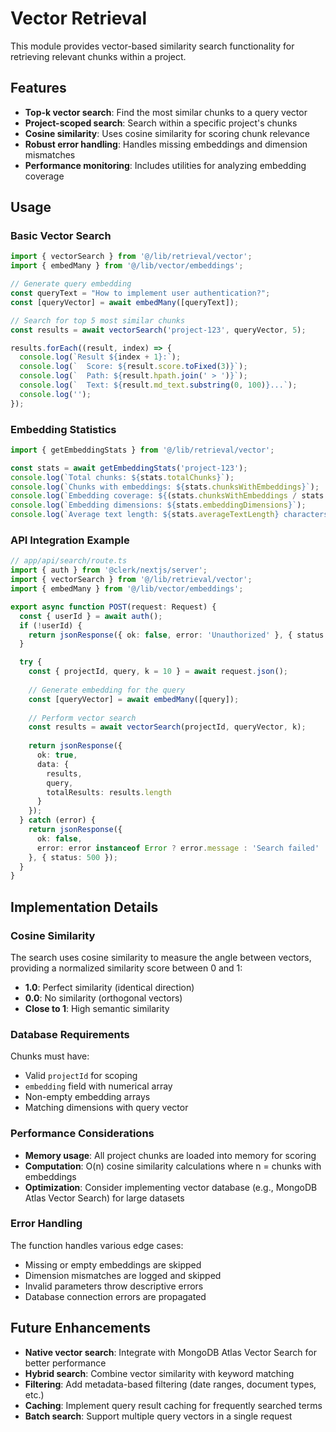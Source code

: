 # Vector Retrieval

This module provides vector-based similarity search functionality for retrieving relevant chunks within a project.

## Features

- **Top-k vector search**: Find the most similar chunks to a query vector
- **Project-scoped search**: Search within a specific project's chunks
- **Cosine similarity**: Uses cosine similarity for scoring chunk relevance
- **Robust error handling**: Handles missing embeddings and dimension mismatches
- **Performance monitoring**: Includes utilities for analyzing embedding coverage

## Usage

### Basic Vector Search

```typescript
import { vectorSearch } from '@/lib/retrieval/vector';
import { embedMany } from '@/lib/vector/embeddings';

// Generate query embedding
const queryText = "How to implement user authentication?";
const [queryVector] = await embedMany([queryText]);

// Search for top 5 most similar chunks
const results = await vectorSearch('project-123', queryVector, 5);

results.forEach((result, index) => {
  console.log(`Result ${index + 1}:`);
  console.log(`  Score: ${result.score.toFixed(3)}`);
  console.log(`  Path: ${result.hpath.join(' > ')}`);
  console.log(`  Text: ${result.md_text.substring(0, 100)}...`);
  console.log('');
});
```

### Embedding Statistics

```typescript
import { getEmbeddingStats } from '@/lib/retrieval/vector';

const stats = await getEmbeddingStats('project-123');
console.log(`Total chunks: ${stats.totalChunks}`);
console.log(`Chunks with embeddings: ${stats.chunksWithEmbeddings}`);
console.log(`Embedding coverage: ${(stats.chunksWithEmbeddings / stats.totalChunks * 100).toFixed(1)}%`);
console.log(`Embedding dimensions: ${stats.embeddingDimensions}`);
console.log(`Average text length: ${stats.averageTextLength} characters`);
```

### API Integration Example

```typescript
// app/api/search/route.ts
import { auth } from '@clerk/nextjs/server';
import { vectorSearch } from '@/lib/retrieval/vector';
import { embedMany } from '@/lib/vector/embeddings';

export async function POST(request: Request) {
  const { userId } = await auth();
  if (!userId) {
    return jsonResponse({ ok: false, error: 'Unauthorized' }, { status: 401 });
  }

  try {
    const { projectId, query, k = 10 } = await request.json();
    
    // Generate embedding for the query
    const [queryVector] = await embedMany([query]);
    
    // Perform vector search
    const results = await vectorSearch(projectId, queryVector, k);
    
    return jsonResponse({ 
      ok: true, 
      data: {
        results,
        query,
        totalResults: results.length
      }
    });
  } catch (error) {
    return jsonResponse({ 
      ok: false, 
      error: error instanceof Error ? error.message : 'Search failed' 
    }, { status: 500 });
  }
}
```

## Implementation Details

### Cosine Similarity

The search uses cosine similarity to measure the angle between vectors, providing a normalized similarity score between 0 and 1:

- **1.0**: Perfect similarity (identical direction)
- **0.0**: No similarity (orthogonal vectors)
- **Close to 1**: High semantic similarity

### Database Requirements

Chunks must have:
- Valid `projectId` for scoping
- `embedding` field with numerical array
- Non-empty embedding arrays
- Matching dimensions with query vector

### Performance Considerations

- **Memory usage**: All project chunks are loaded into memory for scoring
- **Computation**: O(n) cosine similarity calculations where n = chunks with embeddings
- **Optimization**: Consider implementing vector database (e.g., MongoDB Atlas Vector Search) for large datasets

### Error Handling

The function handles various edge cases:
- Missing or empty embeddings are skipped
- Dimension mismatches are logged and skipped
- Invalid parameters throw descriptive errors
- Database connection errors are propagated

## Future Enhancements

- **Native vector search**: Integrate with MongoDB Atlas Vector Search for better performance
- **Hybrid search**: Combine vector similarity with keyword matching
- **Filtering**: Add metadata-based filtering (date ranges, document types, etc.)
- **Caching**: Implement query result caching for frequently searched terms
- **Batch search**: Support multiple query vectors in a single request
